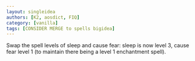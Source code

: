 ```yaml
---
layout: singleidea
authors: [K2, aosdict, FIQ]
category: [vanilla]
tags: [CONSIDER MERGE to spells bigidea]
---
```

Swap the spell levels of sleep and cause fear: sleep is now level 3, cause fear level 1 (to maintain there being a level 1 enchantment spell).
